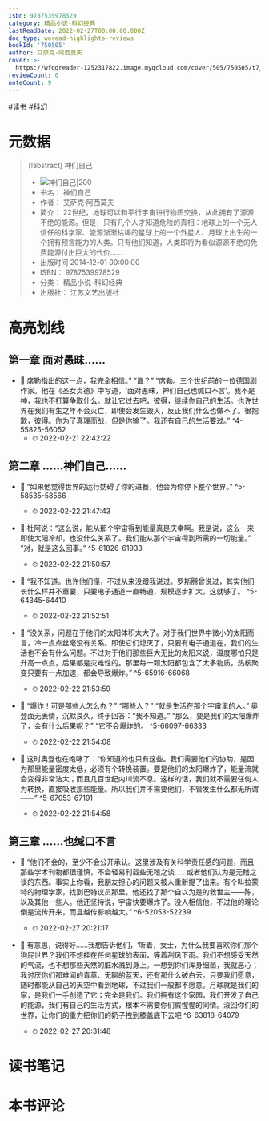 ```yaml
---
isbn: 9787539978529
category: 精品小说-科幻经典
lastReadDate: 2022-02-27T00:00:00.000Z
doc_type: weread-highlights-reviews
bookId: '750505'
author: 艾萨克·阿西莫夫
cover: >-
  https://wfqqreader-1252317822.image.myqcloud.com/cover/505/750505/t7_750505.jpg
reviewCount: 0
noteCount: 9
---
```

 #读书 #科幻
# 元数据
> [!abstract] 神们自己
> - ![ 神们自己|200](https://wfqqreader-1252317822.image.myqcloud.com/cover/505/750505/t7_750505.jpg)
> - 书名： 神们自己
> - 作者： 艾萨克·阿西莫夫
> - 简介：     22世纪，地球可以和平行宇宙进行物质交换，从此拥有了源源不绝的能源。但是，只有几个人才知道危险的真相：地球上的一个无人信任的科学家、能源渐渐枯竭的星球上的一个外星人、月球上出生的一个拥有预言能力的人类。只有他们知道，人类即将为看似源源不绝的免费能源付出巨大的代价……
> - 出版时间 2014-12-01 00:00:00
> - ISBN： 9787539978529
> - 分类： 精品小说-科幻经典
> - 出版社： 江苏文艺出版社

# 高亮划线

## 第一章 面对愚昧……


- 📌 席勒指出的这一点，我完全相信。”
“谁？”
“席勒。三个世纪前的一位德国剧作家。他在《圣女贞德》中写道，‘面对愚昧，神们自己也缄口不言’。我不是神，我也不打算争取什么。就让它过去吧，彼得，继续你自己的生活。也许世界在我们有生之年不会灭亡，即使会发生毁灭，反正我们什么也做不了。很抱歉，彼得。你为了真理而战，但是你输了。我还有自己的生活要过。” ^4-55825-56052
    - ⏱ 2022-02-21 22:42:22 
## 第二章 ……神们自己……


- 📌 “如果他觉得世界的运行妨碍了你的进餐，他会为你停下整个世界。” ^5-58535-58566
    - ⏱ 2022-02-22 21:47:43 

- 📌 杜阿说：“这么说，能从那个宇宙得到能量真是庆幸啊。我是说，这么一来即使太阳冷却，也没什么关系了。我们能从那个宇宙得到所需的一切能量。”
“对，就是这么回事。” ^5-61826-61933
    - ⏱ 2022-02-22 21:50:57 

- 📌 “我不知道。也许他们懂，不过从来没跟我说过。罗斯腾曾说过，其实他们长什么样并不重要，只要电子通道一直畅通，规模逐步扩大，这就够了。 ^5-64345-64410
    - ⏱ 2022-02-22 21:52:51 

- 📌 “没关系，问题在于他们的太阳体积太大了。对于我们世界中微小的太阳而言，冷一点点丝毫没有关系。即使它们熄灭了，只要有电子通道在，我们的生活也不会有什么问题。不过对于他们那些巨大无比的太阳来说，温度哪怕只是升高一点点，后果都是灾难性的。那里每一颗太阳都包含了太多物质，热核聚变只要有一点加速，都会导致爆炸。” ^5-65916-66068
    - ⏱ 2022-02-22 21:53:59 

- 📌 “爆炸！可是那些人怎么办？”
“哪些人？”
“就是生活在那个宇宙里的人。”
奥登面无表情，沉默良久，终于回答：“我不知道。”
“那么，要是我们的太阳爆炸了，会有什么后果呢？”
“它不会爆炸的。 ^5-66097-66333
    - ⏱ 2022-02-22 21:54:08 

- 📌 这时奥登也在咆哮了：“你知道的也只有这些。我们需要他们的协助，是因为那里能量密度太低，必须有个转换装置。要是他们的太阳爆炸了，能量流就会变得非常浩大；而且几百世纪内川流不息。这样的话，我们就不需要任何人为转换，直接吸收那些能量。所以我们并不需要他们，不管发生什么都无所谓——” ^5-67053-67191
    - ⏱ 2022-02-22 21:54:58 
## 第三章 ……也缄口不言


- 📌 “他们不会的，至少不会公开承认。这里涉及有关科学责任感的问题，而且那些学术刊物都很谨慎，不会轻易刊载些无稽之谈……或者他们认为是无稽之谈的东西。事实上你看，我朋友担心的问题又被人重新提了出来。有个叫拉蒙特的物理学家，找到巴特议员那里。他还找了那个自以为是的救世主——陈，以及其他一些人。他还坚持说，宇宙快要爆炸了。没人相信他，不过他的理论倒是流传开来，而且越传影响越大。” ^6-52053-52239
    - ⏱ 2022-02-27 20:21:17 

- 📌 有意思，说得好……我想告诉他们，‘听着，女士，为什么我要喜欢你们那个狗屁世界？我们不想挂在任何星球的表面，等着刮风下雨。我们不想感受天然的气流，也不想那些天然的脏水溅到身上。一想到你们浑身细菌，我就恶心；我讨厌你们那难闻的青草、无聊的蓝天，还有那什么破白云。只要我们愿意，随时都能从自己的天空中看到地球，不过我们一般都不愿意。月球就是我们的家，是我们一手创造了它；完全是我们。我们拥有这个家园，我们开发了自己的能源，我们有自己的生活方式，根本不需要你们假惺惺的同情。滚回你们的世界，让你们的重力把你们的奶子拽到膝盖底下去吧 ^6-63818-64079
    - ⏱ 2022-02-27 20:31:48 
# 读书笔记

# 本书评论
